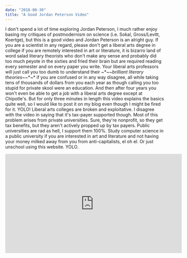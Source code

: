 ```yaml
---
date: "2018-08-30"
title: "A Good Jordan Peterson Video"
---
```


I don't spend a lot of time exploring Jordan Peterson, I much rather enjoy basing my critiques of postmodernism on science (i.e. Sokal, Gross/Levitt, Koertge), but this is a good video and Jordan Peterson is an alright guy. If you are a scientist in any regard, please don't get a liberal arts degree in college if you are remotely interested in art or literature, it is bizarro land of word salad literary theorists who don't make any sense and probably did too much peyote in the sixties and fried their brain but are required reading every semester and on every paper you write. Your liberal arts professors will just call you too dumb to understand their ~*~*~brilliant literary theories~*~*~* if you are confused or in any way disagree, all while taking tens of thousands of dollars from you each year as though calling you too stupid for private skool were an education. And then after four years you won't even be able to get a job with a liberal arts degree except at Chipotle's. But for only three minutes in length this video explains the basics quite well, so I would like to post it on my blog even though I might be fired for it. YOLO! Liberal arts colleges are broken and exploitative. I disagree with the video in saying that it's tax-payer supported though. Most of this problem arises from private universities.  Sure, they're nonprofit, so they get tax benefits, but they aren't actively propped up by tax payers. Public universities are rad as hell, I support them 100%. Study computer science in a public university if you are interested in art and literature and not having your money milked away from you from anti-capitalists, el oh el. Or just unschool using this website. YOLO.

<iframe width="560" height="315" src="https://www.youtube-nocookie.com/embed/LquIQisaZFU?rel=0" frameborder="0" allow="autoplay; encrypted-media" allowfullscreen></iframe>
